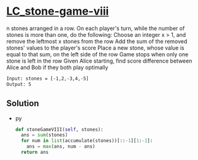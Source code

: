 # [LC_stone-game-viii](https://leetcode.com/problems/stone-game-viii)

n stones arranged in a row. On each player's turn, while the number of stones is more than one, do the following:
Choose an integer x > 1, and remove the leftmost x stones from the row
  Add the sum of the removed stones' values to the player's score
  Place a new stone, whose value is equal to that sum, on the left side of the row
Game stops when only one stone is left in the row
Given Alice starting, find score difference between Alice and Bob if they both play optimally

```txt
Input: stones = [-1,2,-3,4,-5]
Output: 5
```

## Solution

* py

  ```py
  def stoneGameVIII(self, stones):
    ans = sum(stones)
    for num in list(accumulate(stones))[::-1][1:-1]:
      ans = max(ans, num - ans)
    return ans
  ```
